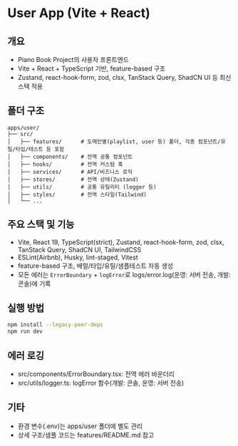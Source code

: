 # User App (Vite + React)

## 개요
- Piano Book Project의 사용자 프론트엔드
- Vite + React + TypeScript 기반, feature-based 구조
- Zustand, react-hook-form, zod, clsx, TanStack Query, ShadCN UI 등 최신 스택 적용

## 폴더 구조
```
apps/user/
├── src/
│   ├── features/      # 도메인별(playlist, user 등) 폴더, 각종 컴포넌트/유틸/타입/테스트 등 포함
│   ├── components/    # 전역 공통 컴포넌트
│   ├── hooks/         # 전역 커스텀 훅
│   ├── services/      # API/비즈니스 로직
│   ├── stores/        # 전역 상태(Zustand)
│   ├── utils/         # 공통 유틸리티 (logger 등)
│   ├── styles/        # 전역 스타일(Tailwind)
│   └── ...
```

## 주요 스택 및 기능
- Vite, React 19, TypeScript(strict), Zustand, react-hook-form, zod, clsx, TanStack Query, ShadCN UI, TailwindCSS
- ESLint(Airbnb), Husky, lint-staged, Vitest
- feature-based 구조, 배럴/타입/유틸/샘플테스트 자동 생성
- 모든 에러는 `ErrorBoundary` + `logError`로 logs/error.log(운영: 서버 전송, 개발: 콘솔)에 기록

## 실행 방법
```bash
npm install --legacy-peer-deps
npm run dev
```

## 에러 로깅
- src/components/ErrorBoundary.tsx: 전역 에러 바운더리
- src/utils/logger.ts: logError 함수(개발: 콘솔, 운영: 서버 전송)

## 기타
- 환경 변수(.env)는 apps/user 폴더에 별도 관리
- 상세 구조/샘플 코드는 features/README.md 참고
